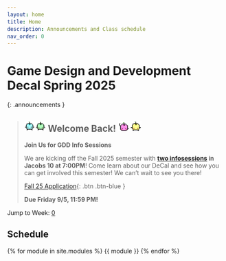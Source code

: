 ```yaml
---
layout: home
title: Home
description: Announcements and Class schedule
nav_order: 0
---
```


# Game Design and Development Decal Spring 2025

{: .announcements }   
> ## <img src = "assets/announcement/bluegreen.gif" alt="bluegreen" width="50"/> **Welcome Back!** <img src = "assets/announcement/pinkyellow.gif" alt="pinkyellow" width="55"/> 
> **Join Us for GDD Info Sessions**
>
> We are kicking off the Fall 2025 semester with **[two infosessions](#week-0) in Jacobs 10 at 7:00PM**! Come learn about our DeCal and see how you can get involved this semester! We can’t wait to see you there!
>
> [Fall 25 Application](https://tinyurl.com/5yy5v4ym){: .btn .btn-blue }
>
> **Due Friday 9/5, 11:59 PM!**







Jump to Week: [0](#week-0)

<!-- , [1](#week-1), [2](#week-2), [3](#week-3), [4](#week-4), [5](#week-5), [6](#week-6), [7](#week-7), [8](#week-8), [9](#week-9), [10](#week-10), [11](#week-11), [12](#week-12), [13](#week-13),[14](#week-14) -->

## Schedule

{% for module in site.modules %}
{{ module }}
{% endfor %}

[Lab 0: Setup Unity]: ./pages/labs/lab0/lab0
[Lab 1]: ./pages/labs/lab1/lab1
[Lab 2]: ./pages/labs/lab2/lab2
[Lab 3]: ./pages/labs/lab3/lab3
[Lab 4]: ./pages/labs/lab4/lab4
[Lab 5]: ./pages/labs/lab5/lab5
[Lab 6]: ./pages/labs/lab6/lab6
[Lab 7]: ./pages/labs/lab7/lab7
[Lab 8]: ./pages/labs/lab8/lab8
[Lab 9]: ./pages/labs/lab9/lab9
[Lab 10]: ./pages/labs/lab10/lab10
[Lab 11]: ./pages/labs/lab11/lab11
[Lab 12]: ./pages/labs/lab12/lab12
[Lab 13]: ./pages/labs/lab13/lab13
[Lab 14]: ./pages/labs/lab14/lab14
[Lab 15]: ./pages/labs/lab15/lab15
[Lab 16]: ./pages/labs/lab16/lab16
[Lab 17]: ./pages/labs/lab17/lab17
[Project 1]: ./pages/projects/Projects
[Project 2]: ./pages/projects/project2/project2
[Project 3]: ./pages/projects/project3/project3

[form]: https://forms.gle/WrDUcRKpRqHvDXwA7

[Apply]: https://tinyurl.com/fa25gddapp

[Click here for infosession slides!]: https://docs.google.com/presentation/d/1LADC9Byt52I4q0NpYCA9_YU4Q4a-XVkh1xN95CsGlIo/edit?usp=sharing


